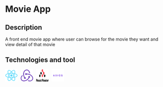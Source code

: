 # Movie App

## Description

A front end movie app where user can browse for the movie they want and view detail of that movie

## Technologies and tool

<div style="display: flex; justify-content: flex-start; gap: 10px;"><a href="https://react.dev/" target="_blank"><img src="./images/React.png" alt="react" width="40" height="40"/></a><a href="https://redux.js.org/" target="_blank"><img src="./images/Redux.png" alt="redux" width="40" height="40"/></a><a href="https://reactrouter.com/en/main" target="_blank"><img src="./images/react-router-stacked-color.png" alt="react-router-dom" width="40" height="40"/></a><a href="https://axios-http.com/vi/docs/intro" target="_blank"><img src="./images/images.png" alt="axios" width="40" height="40"/></a></div>
